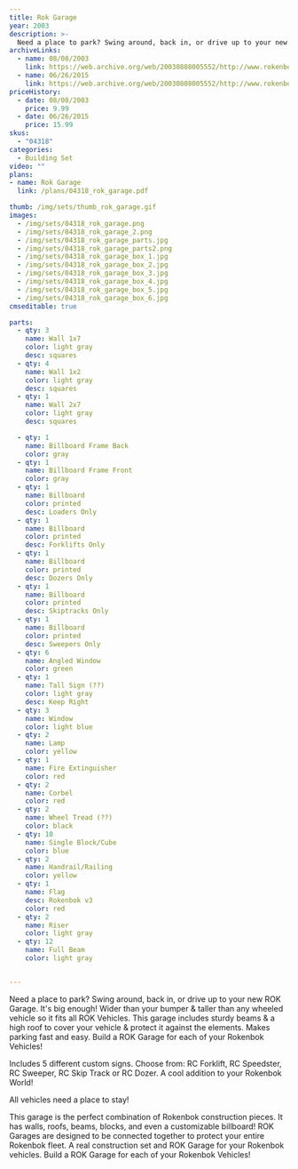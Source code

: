 ```yaml
---
title: Rok Garage
year: 2003
description: >-
  Need a place to park? Swing around, back in, or drive up to your new ROK Garage. It's big enough! Wider than your bumper & taller than any wheeled vehicle so it fits all ROK Vehicles. This garage includes sturdy beams & a high roof to cover your vehicle & protect it against the elements. Makes parking fast and easy. Build a ROK Garage for each of your Rokenbok Vehicles!
archiveLinks:
  - name: 08/08/2003
    link: https://web.archive.org/web/20030808005552/http://www.rokenbok.com/catalog/pd_bs_garage.html
  - name: 06/26/2015
    link: https://web.archive.org/web/20030808005552/http://www.rokenbok.com/catalog/pd_bs_garage.html
priceHistory:
  - date: 08/08/2003
    price: 9.99
  - date: 06/26/2015
    price: 15.99
skus:
  - "04318"
categories: 
  - Building Set
video: ""
plans:
- name: Rok Garage
  link: /plans/04318_rok_garage.pdf

thumb: /img/sets/thumb_rok_garage.gif
images:
  - /img/sets/04318_rok_garage.png
  - /img/sets/04318_rok_garage_2.png
  - /img/sets/04318_rok_garage_parts.jpg
  - /img/sets/04318_rok_garage_parts2.png
  - /img/sets/04318_rok_garage_box_1.jpg
  - /img/sets/04318_rok_garage_box_2.jpg
  - /img/sets/04318_rok_garage_box_3.jpg
  - /img/sets/04318_rok_garage_box_4.jpg
  - /img/sets/04318_rok_garage_box_5.jpg
  - /img/sets/04318_rok_garage_box_6.jpg
cmseditable: true

parts:
  - qty: 3
    name: Wall 1x7
    color: light gray
    desc: squares
  - qty: 4
    name: Wall 1x2
    color: light gray
    desc: squares
  - qty: 1
    name: Wall 2x7
    color: light gray
    desc: squares

  - qty: 1
    name: Billboard Frame Back
    color: gray
  - qty: 1
    name: Billboard Frame Front
    color: gray
  - qty: 1
    name: Billboard
    color: printed
    desc: Loaders Only
  - qty: 1
    name: Billboard
    color: printed
    desc: Forklifts Only
  - qty: 1
    name: Billboard
    color: printed
    desc: Dozers Only
  - qty: 1
    name: Billboard
    color: printed
    desc: Skiptracks Only
  - qty: 1
    name: Billboard
    color: printed
    desc: Sweepers Only
  - qty: 6
    name: Angled Window
    color: green
  - qty: 1
    name: Tall Sign (??)
    color: light gray
    desc: Keep Right
  - qty: 3
    name: Window
    color: light blue
  - qty: 2
    name: Lamp
    color: yellow
  - qty: 1
    name: Fire Extinguisher
    color: red
  - qty: 2
    name: Corbel
    color: red
  - qty: 2
    name: Wheel Tread (??)
    color: black
  - qty: 10
    name: Single Block/Cube
    color: blue
  - qty: 2
    name: Handrail/Railing
    color: yellow
  - qty: 1
    name: Flag
    desc: Rokenbok v3
    color: red
  - qty: 2
    name: Riser
    color: light gray
  - qty: 12
    name: Full Beam
    color: light gray


---
```

Need a place to park? Swing around, back in, or drive up to your new ROK Garage. It's big enough! Wider than your bumper & taller than any wheeled vehicle so it fits all ROK Vehicles. This garage includes sturdy beams & a high roof to cover your vehicle & protect it against the elements. Makes parking fast and easy. Build a ROK Garage for each of your Rokenbok Vehicles!

Includes 5 different custom signs. Choose from: RC Forklift, RC Speedster, RC Sweeper, RC Skip Track or RC Dozer. A cool addition to your Rokenbok World!

All vehicles need a place to stay!

This garage is the perfect combination of Rokenbok construction pieces. It has walls, roofs, beams, blocks, and even a customizable billboard! ROK Garages are designed to be connected together to protect your entire Rokenbok fleet. A real construction set and ROK Garage for your Rokenbok vehicles. Build a ROK Garage for each of your Rokenbok Vehicles!
